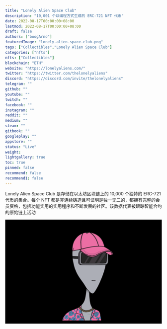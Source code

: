 ```yaml
---
title: "Lonely Alien Space Club"
description: "10,001 个以编程方式生成的 ERC-721 NFT 代币"
date: 2022-08-17T00:00:00+08:00
lastmod: 2022-08-17T00:00:00+08:00
draft: false
authors: ["boogArno"]
featuredImage: "lonely-alien-space-club.png"
tags: ["Collectibles","Lonely Alien Space Club"]
categories: ["nfts"]
nfts: ["Collectibles"]
blockchain: "ETH"
website: "https://lonelyaliens.com/"
twitter: "https://twitter.com/thelonelyaliens"
discord: "https://discord.com/invite/thelonelyaliens"
telegram: ""
github: ""
youtube: ""
twitch: ""
facebook: ""
instagram: ""
reddit: ""
medium: ""
steam: ""
gitbook: ""
googleplay: ""
appstore: ""
status: "Live"
weight: 
lightgallery: true
toc: true
pinned: false
recommend: false
recommend1: false
---
```

Lonely Alien Space Club 是存储在以太坊区块链上的 10,000 个独特的 ERC-721 代币的集合。每个 NFT 都是非连续铸造且可证明是独一无二的，都拥有完整的会员资格，包括功能实用的实用程序和不断发展的社区。该数据代表被跟踪智能合约的原始链上活动

![lonelyalienspaceclub-dapp-collectibles-ethereum-image2_1504752ace397684e7e3c6b614bbd4c4](lonelyalienspaceclub-dapp-collectibles-ethereum-image2_1504752ace397684e7e3c6b614bbd4c4.png)